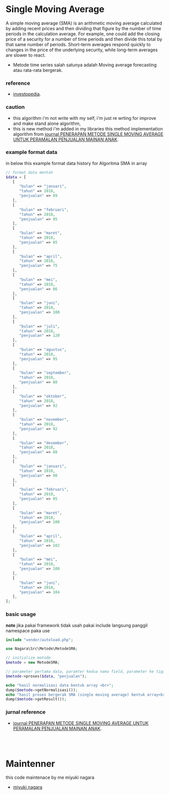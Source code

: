 # Single Moving Average
A simple moving average (SMA) is an arithmetic moving average calculated by adding recent prices and then dividing that figure by the number of time periods in the calculation average. For example, one could add the closing price of a security for a number of time periods and then divide this total by that same number of periods. Short-term averages respond quickly to changes in the price of the underlying security, while long-term averages are slower to react.

- Metode time series salah satunya adalah Moving average forecasting atau rata-rata bergerak.

### reference
- [investopedia](https://www.investopedia.com/terms/s/sma.asp).


### caution
- this algorithm i'm not write with my self, i'm just re wrting for improve and make stand alone algorithm,
- this is new method i'm added in my libraries this method implementation algorithm from [journal PENERAPAN METODE SINGLE MOVING AVERAGE UNTUK PERAMALAN PENJUALAN MAINAN ANAK](https://ejurnal.dipanegara.ac.id/index.php/sensitif/article/download/552/485/). 



### example format data
in below this example format data history for Algoritma SMA in array
```php
// format data mentah
$data = [
   [
      "bulan" => "januari",
      "tahun" => 2018,
      "penjualan" => 89
   ],
   [
      "bulan" => "februari",
      "tahun" => 2018,
      "penjualan" => 95
   ],
   [
      "bulan" => "maret",
      "tahun" => 2018,
      "penjualan" => 85
   ],
   [
      "bulan" => "april",
      "tahun" => 2018,
      "penjualan" => 75
   ],
   [
      "bulan" => "mei",
      "tahun" => 2018,
      "penjualan" => 86
   ],
   [
      "bulan" => "juni",
      "tahun" => 2018,
      "penjualan" => 100
   ],
   [
      "bulan" => "juli",
      "tahun" => 2018,
      "penjualan" => 120
   ],
   [
      "bulan" => "agustus",
      "tahun" => 2018,
      "penjualan" => 95
   ],
   [
      "bulan" => "september",
      "tahun" => 2018,
      "penjualan" => 80
   ],
   [
      "bulan" => "oktober",
      "tahun" => 2018,
      "penjualan" => 92
   ],
   [
      "bulan" => "november",
      "tahun" => 2018,
      "penjualan" => 92
   ],
   [
      "bulan" => "desember",
      "tahun" => 2018,
      "penjualan" => 88
   ],
   [
      "bulan" => "januari",
      "tahun" => 2018,
      "penjualan" => 90
   ],
   [
      "bulan" => "februari",
      "tahun" => 2018,
      "penjualan" => 95
   ],
   [
      "bulan" => "maret",
      "tahun" => 2018,
      "penjualan" => 100
   ],
   [
      "bulan" => "april",
      "tahun" => 2018,
      "penjualan" => 102
   ],
   [
      "bulan" => "mei",
      "tahun" => 2018,
      "penjualan" => 100
   ],
   [
      "bulan" => "juni",
      "tahun" => 2018,
      "penjualan" => 104
   ],
];
```

### basic usage

**note** jika pakai framework tidak usah pakai include langsung panggil namespace paka use

```php
include "vendor/autoload.php"; 

use Nagara\Src\Metode\MetodeSMA;

// initialize metode
$metode = new MetodeSMA;

// parameter pertama data, paramter kedua nama field, parameter ke tiga rata bergerak default value 6.
$metode->proses($data, "penjualan");

echo "hasil normalisasi data bentuk array <br>";
dump($metode->getNormalisasi());
echo "hasil proses bergerak SMA (single moving average) bentuk array<br>";
dump($metode->getResult());
```

### jurnal reference
- [journal PENERAPAN METODE SINGLE MOVING AVERAGE UNTUK PERAMALAN PENJUALAN MAINAN ANAK](https://ejurnal.dipanegara.ac.id/index.php/sensitif/article/download/552/485/).

<br>
<br>

# Maintenner
this code maintenace by me miyuki nagara

- [miyuki nagara](https://github.com/naagaraa/)